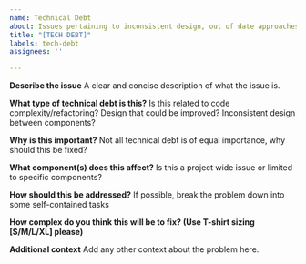 ```yaml
---
name: Technical Debt
about: Issues pertaining to inconsistent design, out of date approaches etc
title: "[TECH DEBT]"
labels: tech-debt
assignees: ''

---
```


**Describe the issue**
A clear and concise description of what the issue is.

**What type of technical debt is this?**
Is this related to code complexity/refactoring? Design that could be improved? Inconsistent design between components?

**Why is this important?**
Not all technical debt is of equal importance, why should this be fixed?

**What component(s) does this affect?**
Is this a project wide issue or limited to specific components?

**How should this be addressed?**
If possible, break the problem down into some self-contained tasks

**How complex do you think this will be to fix? (Use T-shirt sizing [S/M/L/XL] please)**

**Additional context**
Add any other context about the problem here.
